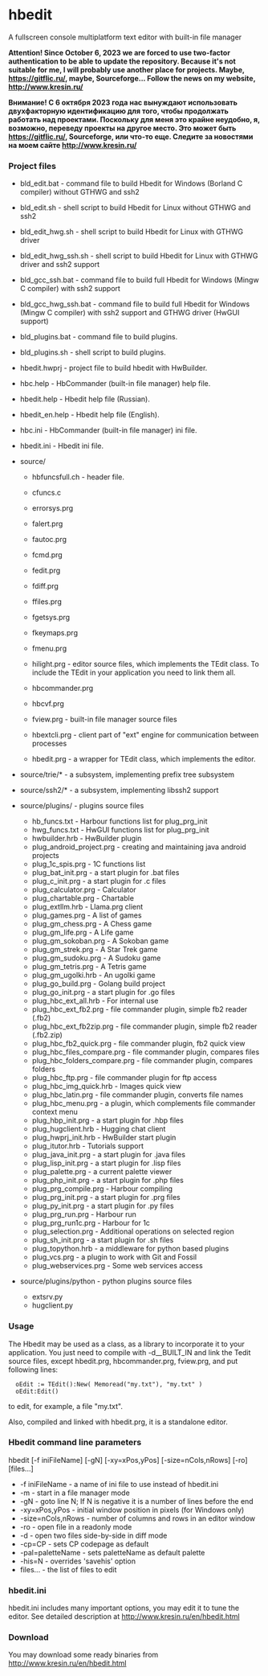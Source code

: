 # hbedit
A fullscreen console multiplatform text editor with built-in file manager

<b> Attention! Since October 6, 2023 we are forced to use two-factor authentication to be able to
   update the repository. Because it's not suitable for me, I will probably use another place for projects.
   Maybe, https://gitflic.ru/, maybe, Sourceforge... Follow the news on my website, http://www.kresin.ru/

   Внимание! С 6 октября 2023 года нас вынуждают использовать двухфакторную идентификацию для того, чтобы 
   продолжать работать над проектами. Поскольку для меня это крайне неудобно, я, возможно, переведу проекты
   на другое место. Это может быть https://gitflic.ru/, Sourceforge, или что-то еще. Следите за новостями
   на моем сайте http://www.kresin.ru/ </b>

### Project files

  + bld_edit.bat        - command file to build Hbedit for Windows (Borland C compiler) without GTHWG and ssh2
  + bld_edit.sh         - shell script to build Hbedit for Linux without GTHWG and ssh2
  + bld_edit_hwg.sh     - shell script to build Hbedit for Linux with GTHWG driver
  + bld_edit_hwg_ssh.sh - shell script to build Hbedit for Linux with GTHWG driver and ssh2 support
  + bld_gcc_ssh.bat     - command file to build full Hbedit for Windows (Mingw C compiler) with ssh2 support
  + bld_gcc_hwg_ssh.bat - command file to build full Hbedit for Windows (Mingw C compiler) with ssh2 support
                          and GTHWG driver (HwGUI support)
  + bld_plugins.bat     - command file to build plugins.
  + bld_plugins.sh      - shell script to build plugins.
  + hbedit.hwprj        - project file to build hbedit with HwBuilder.
  + hbc.help            - HbCommander (built-in file manager) help file.
  + hbedit.help         - Hbedit help file (Russian).
  + hbedit_en.help      - Hbedit help file (English).
  + hbc.ini             - HbCommander (built-in file manager) ini file.
  + hbedit.ini          - Hbedit ini file.

  + source/
    + hbfuncsfull.ch    - header file.

    + cfuncs.c
    + errorsys.prg
    + falert.prg
    + fautoc.prg
    + fcmd.prg
    + fedit.prg
    + fdiff.prg
    + ffiles.prg
    + fgetsys.prg
    + fkeymaps.prg
    + fmenu.prg
    + hilight.prg       - editor source files, which implements the TEdit class.
                        To include the TEdit in your application you need to link them all.
    + hbcommander.prg
    + hbcvf.prg
    + fview.prg         - built-in file manager source files
    + hbextcli.prg      - client part of "ext" engine for communication between processes

    + hbedit.prg        - a wrapper for TEdit class, which implements the editor.

  + source/trie/*       - a subsystem, implementing prefix tree subsystem
  + source/ssh2/*       - a subsystem, implementing libssh2 support
  + source/plugins/     - plugins source files
    + hb_funcs.txt          - Harbour functions list for plug_prg_init
    + hwg_funcs.txt         - HwGUI functions list for plug_prg_init
    + hwbuilder.hrb         - HwBuilder plugin
    + plug_android_project.prg - creating and maintaining java android projects
    + plug_1c_spis.prg      - 1C functions list
    + plug_bat_init.prg     - a start plugin for .bat files
    + plug_c_init.prg       - a start plugin for .c files
    + plug_calculator.prg   - Calculator
    + plug_chartable.prg    - Chartable
    + plug_extllm.hrb       - Llama.prg client
    + plug_games.prg        - A list of games
    + plug_gm_chess.prg     - A Chess game
    + plug_gm_life.prg      - A Life game
    + plug_gm_sokoban.prg   - A Sokoban game
    + plug_gm_strek.prg     - A Star Trek game
    + plug_gm_sudoku.prg    - A Sudoku game
    + plug_gm_tetris.prg    - A Tetris game
    + plug_gm_ugolki.hrb    - An ugolki game
    + plug_go_build.prg     - Golang build project
    + plug_go_init.prg      - a start plugin for .go files
    + plug_hbc_ext_all.hrb  - For internal use
    + plug_hbc_ext_fb2.prg    - file commander plugin, simple fb2 reader (.fb2)
    + plug_hbc_ext_fb2zip.prg - file commander plugin, simple fb2 reader (.fb2.zip)
    + plug_hbc_fb2_quick.prg  - file commander plugin, fb2 quick view
    + plug_hbc_files_compare.prg   - file commander plugin, compares files
    + plug_hbc_folders_compare.prg - file commander plugin, compares folders
    + plug_hbc_ftp.prg      - file commander plugin for ftp access
    + plug_hbc_img_quick.hrb - Images quick view
    + plug_hbc_latin.prg    - file commander plugin, converts file names
    + plug_hbc_menu.prg     - a plugin, which complements file commander context menu
    + plug_hbp_init.prg     - a start plugin for .hbp files
    + plug_hugclient.hrb    - Hugging chat client
    + plug_hwprj_init.hrb   - HwBuilder start plugin
    + plug_itutor.hrb       - Tutorials support
    + plug_java_init.prg    - a start plugin for .java files
    + plug_lisp_init.prg    - a start plugin for .lisp files
    + plug_palette.prg      - a current palette viewer
    + plug_php_init.prg     - a start plugin for .php files
    + plug_prg_compile.prg  - Harbour compiling
    + plug_prg_init.prg     - a start plugin for .prg files
    + plug_py_init.prg      - a start plugin for .py files
    + plug_prg_run.prg      - Harbour run
    + plug_prg_run1c.prg    - Harbour for 1c
    + plug_selection.prg    - Additional operations on selected region
    + plug_sh_init.prg      - a start plugin for .sh files
    + plug_topython.hrb     - a middleware for python based plugins
    + plug_vcs.prg          - a plugin to work with Git and Fossil
    + plug_webservices.prg  - Some web services access
  + source/plugins/python   - python plugins source files
    + extsrv.py
    + hugclient.py

### Usage

  The Hbedit may be used as a class, as a library to incorporate it to your application.
  You just need to compile with -d__BUILT_IN and link the Tedit source files,
  except hbedit.prg, hbcommander.prg, fview.prg, and put following lines:

      oEdit := TEdit():New( Memoread("my.txt"), "my.txt" )
      oEdit:Edit()

  to edit, for example, a file "my.txt".

  Also, compiled and linked with hbedit.prg, it is a standalone editor.

### Hbedit command line parameters

  hbedit [-f iniFileName] [-gN] [-xy=xPos,yPos] [-size=nCols,nRows] [-ro] [files...]

  - -f iniFileName      - a name of ini file to use instead of hbedit.ini
  - -m                  - start in a file manager mode
  - -gN                 - goto line N; If N is negative it is a number of lines before the end
  - -xy=xPos,yPos       - initial window position in pixels (for Windows only)
  - -size=nCols,nRows   - number of columns and rows in an editor window
  - -ro                 - open file in a readonly mode
  - -d                  - open two files side-by-side in diff mode
  - -cp=CP              - sets CP codepage as default
  - -pal=paletteName    - sets paletteName as default palette
  - -his=N              - overrides 'savehis' option
  - files...            - the list of files to edit


### hbedit.ini

 hbedit.ini includes many important options, you may edit it to tune the editor.
 See detailed description at http://www.kresin.ru/en/hbedit.html

### Download
   You may download some ready binaries from http://www.kresin.ru/en/hbedit.html

